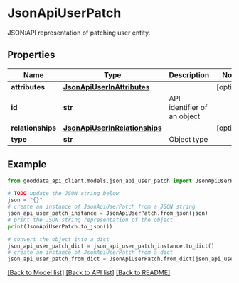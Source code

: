 # JsonApiUserPatch

JSON:API representation of patching user entity.

## Properties

Name | Type | Description | Notes
------------ | ------------- | ------------- | -------------
**attributes** | [**JsonApiUserInAttributes**](JsonApiUserInAttributes.md) |  | [optional] 
**id** | **str** | API identifier of an object | 
**relationships** | [**JsonApiUserInRelationships**](JsonApiUserInRelationships.md) |  | [optional] 
**type** | **str** | Object type | 

## Example

```python
from gooddata_api_client.models.json_api_user_patch import JsonApiUserPatch

# TODO update the JSON string below
json = "{}"
# create an instance of JsonApiUserPatch from a JSON string
json_api_user_patch_instance = JsonApiUserPatch.from_json(json)
# print the JSON string representation of the object
print(JsonApiUserPatch.to_json())

# convert the object into a dict
json_api_user_patch_dict = json_api_user_patch_instance.to_dict()
# create an instance of JsonApiUserPatch from a dict
json_api_user_patch_from_dict = JsonApiUserPatch.from_dict(json_api_user_patch_dict)
```
[[Back to Model list]](../README.md#documentation-for-models) [[Back to API list]](../README.md#documentation-for-api-endpoints) [[Back to README]](../README.md)


